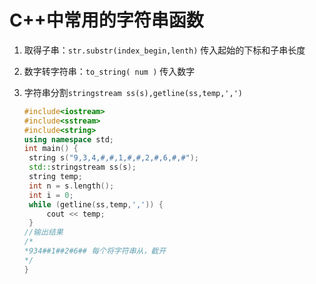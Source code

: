 # C++中常用的字符串函数

1. 取得子串：``str.substr(index_begin,lenth)`` 传入起始的下标和子串长度

2. 数字转字符串：``to_string( num )`` 传入数字

3. 字符串分割``stringstream ss(s),getline(ss,temp,',')``

   ```c++
   #include<iostream>
   #include<sstream>
   #include<string>
   using namespace std;
   int main() {
   	string s("9,3,4,#,#,1,#,#,2,#,6,#,#");
   	std::stringstream ss(s);
   	string temp;
   	int n = s.length();
   	int i = 0;
   	while (getline(ss,temp,',')) {
   		cout << temp;
   	}
   //输出结果
   /*
   *934##1##2#6## 每个将字符串从，截开
   */
   }
   ```

   